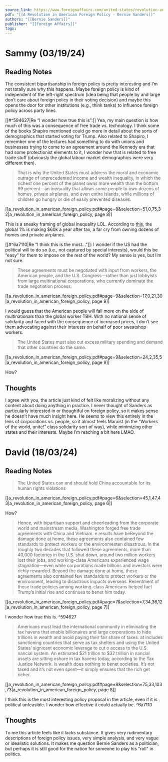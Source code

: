 ```yaml
---
source_link: https://www.foreignaffairs.com/united-states/revolution-american-foreign-policy-bernie-sanders
pdf: "[[A Revolution in American Foreign Policy - Bernie Sanders]]"
authors: "[[Bernie Sanders]]"
publisher: "[[Foreign Affairs]]"
tags:
---
```

# Sammy (03/19/24)

## Reading Notes

The consistent bipartisanship in foreign policy is pretty interesting and I’m not totally sure why this happens. Maybe foreign policy is kind of independent of the left-right spectrum (idea being that people by and large don’t care about foreign policy in their voting decision) and maybe this opens the door for other institutions (e.g., think tanks) to influence foreign policy across party lines.

 [[#^594627|Re “I wonder how true this is”:]]  Yea, my main question is how much of this was a consequence of free trade vs. technology. I think some of the books Shapiro mentioned could go more in detail about the sorts of demographics that started voting for Trump. Also related to Shapiro, I remember one of the lectures had something to do with unions and businesses trying to come to an agreement around the Kennedy era that had some protectionist elements to it, I wonder how that is related to free trade stuff (obviously the global labour market demographics were very different then).

> That is why the United States must address the moral and economic outrage of unprecedented income and wealth inequality, in which the richest one percent of the planet owns more wealth than the bottom 99 percent—an inequality that allows some people to own dozens of homes, private airplanes, and even entire islands, while millions of children go hungry or die of easily prevented diseases.

[[a_revolution_in_american_foreign_policy.pdf#page=8&selection=51,0,75,32|a_revolution_in_american_foreign_policy, page 8]]

This is a sneaky framing of global inequality LOL. According to [this](https://www.vox.com/future-perfect/2023/9/15/23874111/charity-philanthropy-americans-global-rich), the global 1% is making $60k a year after tax, a far cry from owning dozens of homes and private airplanes.

[[#^6a7110|Re “I think this is the most…”]]: I wonder if the US had the political will to do so (i.e., not captured by special interests), would this be “easy” for them to impose on the rest of the world? My sense is yes, but I’m not sure.

> These agreements must be negotiated with input from workers, the American people, and the U.S. Congress—rather than just lobbyists from large multinational corporations, who currently dominate the trade negotiation process.

[[a_revolution_in_american_foreign_policy.pdf#page=9&selection=17,0,21,30|a_revolution_in_american_foreign_policy, page 9]]

I would guess that the American people will fall more on the side of multinationals than the global worker TBH. With no national sense of solidarity and faced with the consequence of increased prices, I don’t see them advocating against their interests on behalf of poor sweatshop workers.

> The United States must also cut excess military spending and demand that other countries do the same.

[[a_revolution_in_american_foreign_policy.pdf#page=9&selection=24,2,35,5|a_revolution_in_american_foreign_policy, page 9]]

How?

## Thoughts

I agree with you, the article just kind of felt like moralizing without any content about doing anything in practice. I never thought of Sanders as particularly interested in or thoughtful on foreign policy, so it makes sense he doesn’t have much insight here. He seems to view this entirely in the lens of corporations vs. people, so it almost feels Marxist (in the “Workers of the world, unite!” class solidarity sort of way), while minimizing other states and their interests. Maybe I’m reaching a bit here LMAO.
# David (18/03/24)

## Reading Notes

> The United States can and should hold China accountable for its human rights violations

[[a_revolution_in_american_foreign_policy.pdf#page=6&selection=45,1,47,43|a_revolution_in_american_foreign_policy, page 6]]

How?

> Hence, with bipartisan support and cheerleading from the corporate world and mainstream media, Washington forged free trade agreements with China and Vietnam. e results have beBeyond the damage done at home, these agreements also contained few standards to protect workers or the environmenten disastrous. In the roughly two decades that followed these agreements, more than 40,000 factories in the U.S. shut down, around two million workers lost their jobs, and working-class Americans experienced wage stagnation—even while corporations made billions and investors were richly rewarded. Beyond the damage done at home, these agreements also contained few standards to protect workers or the environment, leading to disastrous impacts overseas. Resentment of these trade policies among working-class Americans helped fuel Trump’s initial rise and continues to benet him today.

[[a_revolution_in_american_foreign_policy.pdf#page=7&selection=7,34,36,12|a_revolution_in_american_foreign_policy, page 7]]

I wonder how true this is. ^594627

>  Americans must lead the international community in eliminating the tax havens that enable billionaires and large corporations to hide trillions in wealth and avoid paying their fair share of taxes. at includes sanctioning countries that serve as tax shelters and using the United States’ signicant economic leverage to cut o access to the U.S. nancial system. An estimated $21 trillion to $32 trillion in nancial assets are sitting oshore in tax havens today, according to the Tax Justice Network. is wealth does nothing to benet societies. It’s not taxed and it’s not even spent—it simply ensures that the rich get richer.

[[a_revolution_in_american_foreign_policy.pdf#page=8&selection=75,33,103,73|a_revolution_in_american_foreign_policy, page 8]]

I think this is the most interesting policy proposal in the article, even if it is political unfeasible. I wonder how effective it could actually be. ^6a7110
## Thoughts

To me this article feels like it lacks substance. It gives very rudimentary descriptions of foreign policy issues, very simple analysis, and very vague or idealistic solutions. It makes me question Bernie Sanders as a politician, but perhaps it is still good for the nation for someone to play his "roll" in politics. 